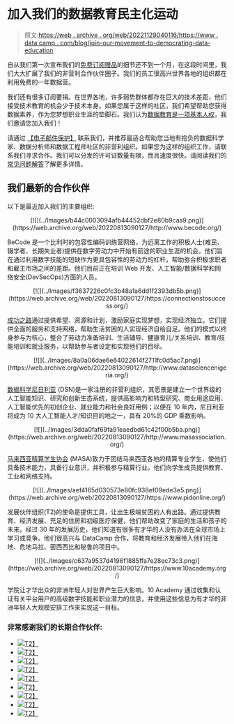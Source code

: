 # 加入我们的数据教育民主化运动

> 原文:[https://web . archive . org/web/20221129040116/https://www . data camp . com/blog/join-our-movement-to-democrating-data-education](https://web.archive.org/web/20221129040116/https://www.datacamp.com/blog/join-our-movement-to-democratize-data-education)

自从我们第一次宣布我们的[免费订阅赠品](https://web.archive.org/web/20220813090127/https://www.datacamp.com/community/blog/free-datacamp-subscriptions)的细节还不到一个月，在这段时间里，我们大大扩展了我们的非营利合作伙伴圈子。我们的员工很高兴世界各地的组织都在利用免费的一年数据营。

我们还有很多订阅要捐。在世界各地，许多弱势群体都存在巨大的技术差距，他们接受技术教育的机会少于技术本身。如果您属于这样的社区，我们希望帮助您获得数据素养，作为您梦想职业生涯的垫脚石。我们认为[数据教育是一项基本人权](https://web.archive.org/web/20220813090127/https://www.datacamp.com/community/blog/datacamp-classroom)，我们邀请您加入我们！

请通过 [【电子邮件保护】](/web/20220813090127/https://www.datacamp.com/cdn-cgi/l/email-protection#72151b04171305130b321613061311131f025c111d1f) 联系我们，并推荐最适合帮助您当地有抱负的数据科学家、数据分析师和数据工程师社区的非营利组织。如果您为这样的组织工作，请联系我们寻求合作。我们可以分发的许可证数量有限，而且速度很快。请阅读我们的[常见问题解答](https://web.archive.org/web/20220813090127/https://support.datacamp.com/hc/en-us/articles/360051596574)了解更多详情。

## 我们最新的合作伙伴

以下是最近加入我们的主要组织:

<center>[![](../Images/b44c0003094afb44452dbf2e80b9caa9.png)](https://web.archive.org/web/20220813090127/http://www.becode.org/)</center>

BeCode 是一个比利时的包容性编码训练营网络，为远离工作的积极人士(难民、辍学者、长期失业者)提供在数字劳动力中开始有前途的职业生涯的机会。他们旨在通过利用数字技能的短缺作为更具包容性的劳动力的杠杆，帮助弥合积极求职者和雇主市场之间的差距。他们目前正在培训 Web 开发、人工智能/数据科学和网络安全(DevSecOps)方面的人员。

<center>[![](../Images/f3637226c0fc3b48a1a6dd1f2393db5b.png)](https://web.archive.org/web/20220813090127/https://connectionstosuccess.org/)</center>

[成功之路](https://web.archive.org/web/20220813090127/https://connectionstosuccess.org/)通过提供希望、资源和计划，激励家庭实现梦想，实现经济独立。它们提供全面的服务和支持网络，帮助生活贫困的人实现经济自给自足。他们的模式以终身参与为核心，整合了劳动力准备培训、生活辅导、健康育儿/关系培训、教育/技能培训和就业服务，以帮助参与者设定和实现他们的目标。

<center>[![](../Images/8a0a06dae6e64022614f2711fc0d5ac7.png)](https://web.archive.org/web/20220813090127/http://www.datasciencenigeria.org/)</center>

[数据科学尼日利亚](https://web.archive.org/web/20220813090127/http://www.datasciencenigeria.org/) (DSN)是一家注册的非营利组织，其愿景是建立一个世界级的人工智能知识、研究和创新生态系统，提供高影响力和转型研究、商业用途应用、人工智能优先的初创企业、就业能力和社会良好用例；以便在 10 年内，尼日利亚将成为 10 大人工智能人才/知识目的地之一，具有 20%的 GDP 乘数影响。

<center>[![](../Images/3dda0faf69fa91eaedbd61c42f00b5ba.png)](https://web.archive.org/web/20220813090127/http://www.masassociation.org/)</center>

[马来西亚精算学生协会](https://web.archive.org/web/20220813090127/http://www.masassociation.org/) (MASA)致力于团结马来西亚各地的精算专业学生，使他们具备技术能力，具备行业意识，并积极参与精算行业。他们向学生成员提供教育、工业和网络支持。

<center>[![](../Images/aef4165d030573e80fc938ef09ede3e5.png)](https://web.archive.org/web/20220813090127/https://www.pidonline.org/)</center>

发展伙伴组织(T2)的使命是提供工具，让出生极端贫困的人有出路。通过提供教育、经济发展、充足的住房和初级医疗保健，他们帮助改变了家庭的生活和孩子的未来。经过 30 年的发展历史，他们知道有很多有才华的人没有办法在全球市场上学习或竞争。他们很高兴与 DataCamp 合作，将教育和经济发展带入他们在海地、危地马拉、密西西比和秘鲁的项目中。

<center>[![](../Images/c637a9537d4196f1885ffa7e28ec73c3.png)](https://web.archive.org/web/20220813090127/https://www.10academy.org/)</center>

学院让才华出众的非洲年轻人对世界产生巨大影响。10 Academy 通过收集和认证有关平台用户的高级数字技能和职业潜力的信息，并使用这些信息为有才华的非洲年轻人大规模安排工作来实现这一目标。

### 非常感谢我们的长期合作伙伴:

*   [![](../Images/d7a4b08359ec78ffa89eea343ed1a980.png)T2】](https://web.archive.org/web/20220813090127/https://perscholas.org/)
*   [![](../Images/b5707a4f6b4cee57fc19734869655456.png)T2】](https://web.archive.org/web/20220813090127/https://www.blackgirlscode.com/)
*   [![](../Images/3f3323aafa25c01fb97241432204309c.png)T2】](https://web.archive.org/web/20220813090127/https://www.launchcode.org/)
*   [![](../Images/915f407c6adef6617a292292c8538c66.png)T2】](https://web.archive.org/web/20220813090127/https://www.blossomacademy.co/)
*   [![](../Images/9ce528d8dc36dd68b16e0a61f640c24f.png)T2】](https://web.archive.org/web/20220813090127/https://mydatau.org/)
*   [![](../Images/ca86901316251ea248d94065ce65ec9a.png)T2】](https://web.archive.org/web/20220813090127/https://codelouisville.org/)
*   [![](../Images/b930dd4df735a03ec8522f2f2949c7b0.png)T2】](https://web.archive.org/web/20220813090127/https://www.boldrimpact.com/)
*   [![](../Images/1ed88db652dc417877e3a25135a9134a.png)T2】](https://web.archive.org/web/20220813090127/https://teachforthephilippines.org/)
*   [![](../Images/f212097262bed5e509de448660d60bf6.png)T2】](https://web.archive.org/web/20220813090127/https://wi-tech.org/)